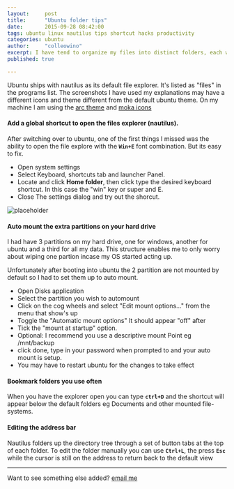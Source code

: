 ```yaml
---
layout:     post
title:      "Ubuntu folder tips"
date:       2015-09-28 08:42:00
tags: ubuntu linux nautilus tips shortcut hacks productivity 
categories: ubuntu
author:     "colleowino"
excerpt: I have tend to organize my files into distinct folders, each with a particular purpose. To get the most out of this, I utilize keyboard shortcuts among other things. Here I share my process.
published: true

---
```


Ubuntu ships with nautilus as its default file explorer. It's listed as "files" in the programs list. The screenshots I have used my explanations may have a different icons and theme different from the default ubuntu theme. On my machine I am using the [arc theme](https://github.com/horst3180/Arc-theme) and [moka icons](http://snwh.org/moka/moka-icon-theme/download/)

#### Add a global shortcut to open the files explorer (nautilus).

After switching over to ubuntu, one of the first things I missed was the ability to open the file explore with the **`Win+E`** font combination. But its easy to fix. 

- Open system settings
- Select Keyboard, shortcuts tab and launcher Panel.
- Locate and click **Home folder**, then click type the desired keyboard shortcut. In this case the "win" key or super and E. 
- Close The settings dialog and try out the shorcut.

![placeholder]({{site.base-url}}/img/ubuntu-keyboard-shortcuts.png "setting home folder keyboard shortcut")

#### Auto mount the extra partitions on your hard drive 

I had have 3 partitions on my hard drive, one for windows, another for ubuntu and a third for all my data. This structure enables me to only worry about wiping one partion incase my OS started acting up. 

Unfortunately after booting into ubuntu the 2 partition are not mounted by default so I had to set them up to auto mount.

- Open Disks application
- Select the partition you wish to automount
- Click on the cog wheels and select "Edit mount options..." from the menu that show's up
- Toggle the "Automatic mount options" It should appear "off" after
- Tick the "mount at startup" option.
- Optional: I recommend you use a descriptive mount Point eg /mnt/backup
- click done, type in your password when prompted to and your auto mount is setup. 
- You may have to restart ubuntu for the changes to take effect

#### Bookmark folders you use often 

When you have the explorer open you can type **`ctrl+D`** and the shortcut will appear below the default folders eg Documents and other mounted file-systems.

#### Editing the address bar

Nautilus folders up the directory tree through a set of button tabs at the top of each folder. To edit the folder manually you can use **`Ctrl+L`**, the press **`Esc`** while the cursor is still on the address to return back to the default view 

 -----

Want to see something else added? <a href="mailto:colleowino@gmail.com?Subject=Hello">email me</a>

